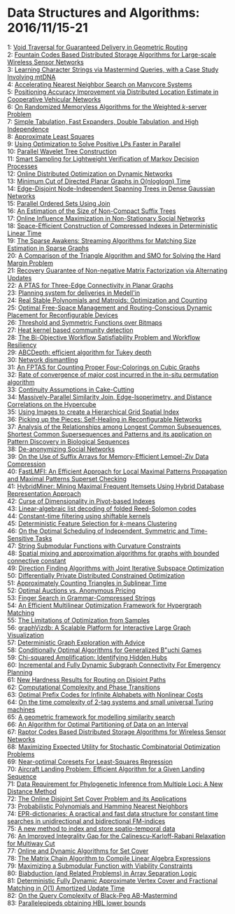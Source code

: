 # Data Structures and Algorithms: 2016/11/15-21  
1: [Void Traversal for Guaranteed Delivery in Geometric Routing](https://doi.org/10.48550/arXiv.0803.3632)  
2: [Fountain Codes Based Distributed Storage Algorithms for Large-scale  Wireless Sensor Networks](https://doi.org/10.48550/arXiv.0902.1278)  
3: [Learning Character Strings via Mastermind Queries, with a Case Study  Involving mtDNA](https://doi.org/10.48550/arXiv.0904.4458)  
4: [Accelerating Nearest Neighbor Search on Manycore Systems](https://doi.org/10.48550/arXiv.1103.2635)  
5: [Positioning Accuracy Improvement via Distributed Location Estimate in  Cooperative Vehicular Networks](https://doi.org/10.48550/arXiv.1207.2847)  
6: [On Randomized Memoryless Algorithms for the Weighted $k$-server Problem](https://doi.org/10.48550/arXiv.1301.0123)  
7: [Simple Tabulation, Fast Expanders, Double Tabulation, and High  Independence](https://doi.org/10.48550/arXiv.1311.3121)  
8: [Approximate Least Squares](https://doi.org/10.48550/arXiv.1312.3134)  
9: [Using Optimization to Solve Positive LPs Faster in Parallel](https://doi.org/10.48550/arXiv.1407.1925)  
10: [Parallel Wavelet Tree Construction](https://doi.org/10.48550/arXiv.1407.8142)  
11: [Smart Sampling for Lightweight Verification of Markov Decision Processes](https://doi.org/10.48550/arXiv.1409.2116)  
12: [Online Distributed Optimization on Dynamic Networks](https://doi.org/10.48550/arXiv.1412.7215)  
13: [Minimum Cut of Directed Planar Graphs in O(nloglogn) Time](https://doi.org/10.48550/arXiv.1512.02068)  
14: [Edge-Disjoint Node-Independent Spanning Trees in Dense Gaussian Networks](https://doi.org/10.48550/arXiv.1601.06915)  
15: [Parallel Ordered Sets Using Join](https://doi.org/10.48550/arXiv.1602.02120)  
16: [An Estimation of the Size of Non-Compact Suffix Trees](https://doi.org/10.48550/arXiv.1604.01168)  
17: [Online Influence Maximization in Non-Stationary Social Networks](https://doi.org/10.48550/arXiv.1604.07638)  
18: [Space-Efficient Construction of Compressed Indexes in Deterministic  Linear Time](https://doi.org/10.48550/arXiv.1607.04346)  
19: [The Sparse Awakens: Streaming Algorithms for Matching Size Estimation in  Sparse Graphs](https://doi.org/10.48550/arXiv.1608.03118)  
20: [A Comparison of the Triangle Algorithm and SMO for Solving the Hard  Margin Problem](https://doi.org/10.48550/arXiv.1611.01856)  
21: [Recovery Guarantee of Non-negative Matrix Factorization via Alternating  Updates](https://doi.org/10.48550/arXiv.1611.03819)  
22: [A PTAS for Three-Edge Connectivity in Planar Graphs](https://doi.org/10.48550/arXiv.1611.03889)  
23: [Planning system for deliveries in Medell\'in](https://doi.org/10.48550/arXiv.1611.04156)  
24: [Real Stable Polynomials and Matroids: Optimization and Counting](https://doi.org/10.48550/arXiv.1611.04548)  
25: [Optimal Free-Space Management and Routing-Conscious Dynamic Placement  for Reconfigurable Devices](https://doi.org/10.48550/arXiv.cs/0406035)  
26: [Threshold and Symmetric Functions over Bitmaps](https://doi.org/10.48550/arXiv.1402.4073)  
27: [Heat kernel based community detection](https://doi.org/10.48550/arXiv.1403.3148)  
28: [The Bi-Objective Workflow Satisfiability Problem and Workflow Resiliency](https://doi.org/10.48550/arXiv.1512.07019)  
29: [ABCDepth: efficient algorithm for Tukey depth](https://doi.org/10.48550/arXiv.1603.05609)  
30: [Network dismantling](https://doi.org/10.48550/arXiv.1603.08883)  
31: [An FPTAS for Counting Proper Four-Colorings on Cubic Graphs](https://doi.org/10.48550/arXiv.1611.04100)  
32: [Rate of convergence of major cost incurred in the in-situ permutation  algorithm](https://doi.org/10.48550/arXiv.1611.04784)  
33: [Continuity Assumptions in Cake-Cutting](https://doi.org/10.48550/arXiv.1611.04988)  
34: [Massively-Parallel Similarity Join, Edge-Isoperimetry, and Distance  Correlations on the Hypercube](https://doi.org/10.48550/arXiv.1611.04999)  
35: [Using Images to create a Hierarchical Grid Spatial Index](https://doi.org/10.48550/arXiv.0705.0204)  
36: [Picking up the Pieces: Self-Healing in Reconfigurable Networks](https://doi.org/10.48550/arXiv.0801.3710)  
37: [Analysis of the Relationships among Longest Common Subsequences,  Shortest Common Supersequences and Patterns and its application on Pattern  Discovery in Biological Sequences](https://doi.org/10.48550/arXiv.0903.2310)  
38: [De-anonymizing Social Networks](https://doi.org/10.48550/arXiv.0903.3276)  
39: [On the Use of Suffix Arrays for Memory-Efficient Lempel-Ziv Data  Compression](https://doi.org/10.48550/arXiv.0903.4251)  
40: [FastLMFI: An Efficient Approach for Local Maximal Patterns Propagation  and Maximal Patterns Superset Checking](https://doi.org/10.48550/arXiv.0904.3310)  
41: [HybridMiner: Mining Maximal Frequent Itemsets Using Hybrid Database  Representation Approach](https://doi.org/10.48550/arXiv.0904.3312)  
42: [Curse of Dimensionality in Pivot-based Indexes](https://doi.org/10.48550/arXiv.0906.0391)  
43: [Linear-algebraic list decoding of folded Reed-Solomon codes](https://doi.org/10.48550/arXiv.1106.0436)  
44: [Constant-time filtering using shiftable kernels](https://doi.org/10.48550/arXiv.1107.4617)  
45: [Deterministic Feature Selection for $k$-means Clustering](https://doi.org/10.48550/arXiv.1109.5664)  
46: [On the Optimal Scheduling of Independent, Symmetric and Time-Sensitive  Tasks](https://doi.org/10.48550/arXiv.1112.1229)  
47: [String Submodular Functions with Curvature Constraints](https://doi.org/10.48550/arXiv.1303.3018)  
48: [Spatial mixing and approximation algorithms for graphs with bounded  connective constant](https://doi.org/10.48550/arXiv.1308.1762)  
49: [Direction Finding Algorithms with Joint Iterative Subspace Optimization](https://doi.org/10.48550/arXiv.1402.2710)  
50: [Differentially Private Distributed Constrained Optimization](https://doi.org/10.48550/arXiv.1411.4105)  
51: [Approximately Counting Triangles in Sublinear Time](https://doi.org/10.48550/arXiv.1504.00954)  
52: [Optimal Auctions vs. Anonymous Pricing](https://doi.org/10.48550/arXiv.1507.02615)  
53: [Finger Search in Grammar-Compressed Strings](https://doi.org/10.48550/arXiv.1507.02853)  
54: [An Efficient Multilinear Optimization Framework for Hypergraph Matching](https://doi.org/10.48550/arXiv.1511.02667)  
55: [The Limitations of Optimization from Samples](https://doi.org/10.48550/arXiv.1512.06238)  
56: [graphVizdb: A Scalable Platform for Interactive Large Graph  Visualization](https://doi.org/10.48550/arXiv.1602.06401)  
57: [Deterministic Graph Exploration with Advice](https://doi.org/10.48550/arXiv.1607.01657)  
58: [Conditionally Optimal Algorithms for Generalized B\"uchi Games](https://doi.org/10.48550/arXiv.1607.05850)  
59: [Chi-squared Amplification: Identifying Hidden Hubs](https://doi.org/10.48550/arXiv.1608.03643)  
60: [Incremental and Fully Dynamic Subgraph Connectivity For Emergency  Planning](https://doi.org/10.48550/arXiv.1611.05248)  
61: [New Hardness Results for Routing on Disjoint Paths](https://doi.org/10.48550/arXiv.1611.05429)  
62: [Computational Complexity and Phase Transitions](https://doi.org/10.48550/arXiv.cs/0005032)  
63: [Optimal Prefix Codes for Infinite Alphabets with Nonlinear Costs](https://doi.org/10.48550/arXiv.cs/0511003)  
64: [On the time complexity of 2-tag systems and small universal Turing  machines](https://doi.org/10.48550/arXiv.cs/0612089)  
65: [A geometric framework for modelling similarity search](https://doi.org/10.48550/arXiv.cs/9904002)  
66: [An Algorithm for Optimal Partitioning of Data on an Interval](https://doi.org/10.48550/arXiv.math/0309285)  
67: [Raptor Codes Based Distributed Storage Algorithms for Wireless Sensor  Networks](https://doi.org/10.48550/arXiv.0903.0445)  
68: [Maximizing Expected Utility for Stochastic Combinatorial Optimization  Problems](https://doi.org/10.48550/arXiv.1012.3189)  
69: [Near-optimal Coresets For Least-Squares Regression](https://doi.org/10.48550/arXiv.1202.3505)  
70: [Aircraft Landing Problem: Efficient Algorithm for a Given Landing  Sequence](https://doi.org/10.48550/arXiv.1311.2880)  
71: [Data Requirement for Phylogenetic Inference from Multiple Loci: A New  Distance Method](https://doi.org/10.48550/arXiv.1404.7055)  
72: [The Online Disjoint Set Cover Problem and its Applications](https://doi.org/10.48550/arXiv.1411.5739)  
73: [Probabilistic Polynomials and Hamming Nearest Neighbors](https://doi.org/10.48550/arXiv.1507.05106)  
74: [EPR-dictionaries: A practical and fast data structure for constant time  searches in unidirectional and bidirectional FM-indices](https://doi.org/10.48550/arXiv.1608.02413)  
75: [A new method to index and store spatio-temporal data](https://doi.org/10.48550/arXiv.1611.05247)  
76: [An Improved Integrality Gap for the Calinescu-Karloff-Rabani Relaxation  for Multiway Cut](https://doi.org/10.48550/arXiv.1611.05530)  
77: [Online and Dynamic Algorithms for Set Cover](https://doi.org/10.48550/arXiv.1611.05646)  
78: [The Matrix Chain Algorithm to Compile Linear Algebra Expressions](https://doi.org/10.48550/arXiv.1611.05660)  
79: [Maximizing a Submodular Function with Viability Constraints](https://doi.org/10.48550/arXiv.1611.05753)  
80: [Biabduction (and Related Problems) in Array Separation Logic](https://doi.org/10.48550/arXiv.1607.01993)  
81: [Deterministic Fully Dynamic Approximate Vertex Cover and Fractional  Matching in $O(1)$ Amortized Update Time](https://doi.org/10.48550/arXiv.1611.00198)  
82: [On the Query Complexity of Black-Peg AB-Mastermind](https://doi.org/10.48550/arXiv.1611.05907)  
83: [Parallelepipeds obtaining HBL lower bounds](https://doi.org/10.48550/arXiv.1611.05944)  